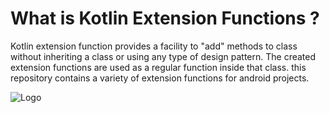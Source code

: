 # What is Kotlin Extension Functions ?
Kotlin extension function provides a facility to "add" methods to class without inheriting a class or using any type of design pattern. The created extension functions are used as a regular function inside that class.
this repository contains a variety of extension functions for android projects.

![Logo](https://thetechstack.net/assets/images/banners/kotlin-extension-function.png)
